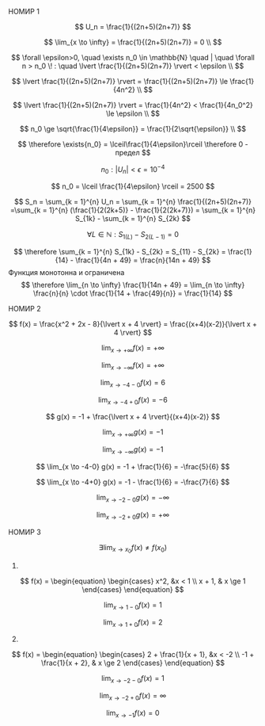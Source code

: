 НОМИР 1

$$
    U_n = \frac{1}{(2n+5)(2n+7)}
$$

$$ 
    \lim_{x \to \infty} = \frac{1}{(2n+5)(2n+7)} = 0 \\
$$

$$
    \forall \epsilon>0, \quad \exists n_0 \in \mathbb{N} \quad | \quad \forall n > n_0 \! : \quad \lvert \frac{1}{(2n+5)(2n+7)} \rvert < \epsilon \\
$$ 

$$
    \lvert \frac{1}{(2n+5)(2n+7)} \rvert = \frac{1}{(2n+5)(2n+7)} \le \frac{1}{4n^2} \\
$$

$$
    \lvert \frac{1}{(2n+5)(2n+7)} \rvert = \frac{1}{4n^2} < \frac{1}{4n_0^2} \le \epsilon \\
$$

$$
    n_0 \ge \sqrt{\frac{1}{4\epsilon}} = \frac{1}{2\sqrt{\epsilon}} \\
$$

$$
    \therefore \exists{n_0} = \lceil\frac{1}{4\epsilon}\rceil \therefore 0 - предел
$$



$$
    n_0: \lvert U_n \rvert < \epsilon = 10^{-4}
$$

$$
    n_0 = \lceil \frac{1}{4\epsilon} \rceil = 2500
$$

$$
    S_n = \sum_{k = 1}^{n} U_n = \sum_{k = 1}^{n} \frac{1}{(2n+5)(2n+7)} =\sum_{k = 1}^{n} (\frac{1}{2(2k+5)} - \frac{1}{2(2k+7)}) = \sum_{k = 1}^{n} S_{1k} - \sum_{k = 1}^{n} S_{2k}
$$

$$
    \forall L \in \mathbb{N}: S_{1(L)} - S_{2(L-1)} = 0
$$

$$
    \therefore \sum_{k = 1}^{n} S_{1k} - S_{2k} = S_{11} - S_{2k} = \frac{1}{14} - \frac{1}{4n + 49} = \frac{n}{14n + 49}
$$
Функция монотонна и ограничена
$$
    \therefore \lim_{n \to \infty} \frac{1}{14n + 49} = \lim_{n \to \infty} \frac{n}{n} \cdot \frac{1}{14 + \frac{49}{n}} = \frac{1}{14}
$$



НОМИР 2

$$
    f(x) = \frac{x^2 + 2x - 8}{\lvert x + 4 \rvert} = \frac{(x+4)(x-2)}{\lvert x + 4 \rvert}
$$

$$
    \lim_{x \to +\infty} f(x) = +\infty
$$

$$
    \lim_{x \to -\infty} f(x) = +\infty
$$

$$
    \lim_{x \to -4-0} f(x) = 6
$$

$$
    \lim_{x \to -4+0} f(x) = -6
$$


$$
    g(x) = -1 + \frac{\lvert x + 4 \rvert}{(x+4)(x-2)}
$$

$$
    \lim_{x \to +\infty} g(x) = -1
$$

$$
    \lim_{x \to -\infty} g(x) = -1
$$

$$
    \lim_{x \to -4-0} g(x) = -1 + \frac{1}{6} = -\frac{5}{6}
$$

$$
    \lim_{x \to -4+0} g(x) = -1 - \frac{1}{6} = -\frac{7}{6}
$$

$$
    \lim_{x \to -2-0} g(x) = -\infty
$$

$$
    \lim_{x \to -2+0} g(x) = +\infty
$$

НОМИР 3

$$
    \exists \lim_{x \to x_0} f(x) \ne f(x_0)
$$

1)

$$
    f(x) = \begin{equation}
        \begin{cases}
            x^2, &x < 1 \\
            x + 1, & x \ge 1
        \end{cases}
    \end{equation}
$$

$$
    \lim_{x \to 1 - 0} f(x) = 1
$$

$$
    \lim_{x \to 1 + 0} f(x) = 2
$$

2)

$$
    f(x) = \begin{equation}
        \begin{cases}
            2 + \frac{1}{x + 1}, &x < -2 \\
            -1 + \frac{1}{x + 2}, & x \ge 2
        \end{cases}
    \end{equation}
$$

$$
    \lim_{x \to -2 - 0} f(x) = 1
$$

$$
    \lim_{x \to -2 + 0} f(x) = \infty
$$

$$
    \lim_{x \to -1} f(x) = 0
$$
